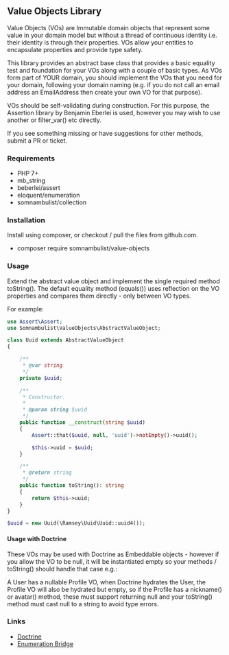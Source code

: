 ## Value Objects Library

Value Objects (VOs) are Immutable domain objects that represent some value in your domain model but without
a thread of continuous identity i.e. their identity is through their properties. VOs allow your entities to
encapsulate properties and provide type safety.

This library provides an abstract base class that provides a basic equality test and foundation for your
VOs along with a couple of basic types. As VOs form part of YOUR domain, you should implement the VOs that
you need for your domain, following your domain naming (e.g. if you do not call an email address an
EmailAddress then create your own VO for that purpose).

VOs should be self-validating during construction. For this purpose, the Assertion library by Benjamin
Eberlei is used, however you may wish to use another or filter_var() etc directly.

If you see something missing or have suggestions for other methods, submit a PR or ticket.

### Requirements

 * PHP 7+
 * mb_string
 * beberlei/assert
 * eloquent/enumeration
 * somnambulist/collection

### Installation

Install using composer, or checkout / pull the files from github.com.

 * composer require somnambulist/value-objects

### Usage

Extend the abstract value object and implement the single required method toString(). The default equality
method (equals()) uses reflection on the VO properties and compares them directly - only between VO types.

For example:

```php
use Assert\Assert;
use Somnambulist\ValueObjects\AbstractValueObject;

class Uuid extends AbstractValueObject
{

    /**
     * @var string
     */
    private $uuid;

    /**
     * Constructor.
     *
     * @param string $uuid
     */
    public function __construct(string $uuid)
    {
        Assert::that($uuid, null, 'uuid')->notEmpty()->uuid();

        $this->uuid = $uuid;
    }

    /**
     * @return string
     */
    public function toString(): string
    {
        return $this->uuid;
    }
}

$uuid = new Uuid(\Ramsey\Uuid\Uuid::uuid4());
```

#### Usage with Doctrine

These VOs may be used with Doctrine as Embeddable objects - however if you allow the VO to be null, it will
be instantiated empty so your methods / toString() should handle that case e.g.:

A User has a nullable Profile VO, when Doctrine hydrates the User, the Profile VO will also be hydrated but
empty, so if the Profile has a nickname() or avatar() method, these must support returning null and your
toString() method must cast null to a string to avoid type errors.

### Links

 * [Doctrine](http://doctrine-project.org)
 * [Enumeration Bridge](https://github.com/dave-redfern/somnambulist-doctrine-enum-bridge)
